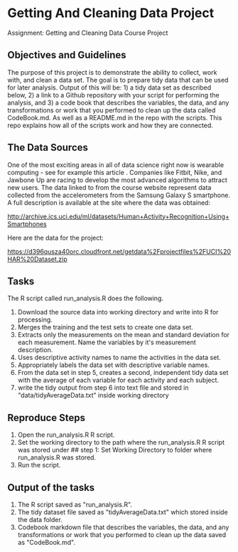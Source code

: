 # Getting And Cleaning Data Project
Assignment: Getting and Cleaning Data Course Project

## Objectives and Guidelines
The purpose of this project is to demonstrate the ability to collect, work with, and clean a data set. The goal is to prepare tidy data that can be used for later analysis. Output of this will be: 1) a tidy data set as described below, 2) a link to a Github repository with your script for performing the analysis, and 3) a code book that describes the variables, the data, and any transformations or work that you performed to clean up the data called CodeBook.md. As well as a README.md in the repo with the scripts. This repo explains how all of the scripts work and how they are connected.

## The Data Sources
One of the most exciting areas in all of data science right now is wearable computing - see for example this article . Companies like Fitbit, Nike, and Jawbone Up are racing to develop the most advanced algorithms to attract new users. The data linked to from the course website represent data collected from the accelerometers from the Samsung Galaxy S smartphone. A full description is available at the site where the data was obtained:

http://archive.ics.uci.edu/ml/datasets/Human+Activity+Recognition+Using+Smartphones 

Here are the data for the project:

https://d396qusza40orc.cloudfront.net/getdata%2Fprojectfiles%2FUCI%20HAR%20Dataset.zip 

## Tasks
The R script called run_analysis.R does the following. 
<ol>
<li>Download the source data into working directory and write into R for processing.</li>
<li>Merges the training and the test sets to create one data set.</li>
<li>Extracts only the measurements on the mean and standard deviation for each measurement. Name the variables by it's measurement description.</li>
<li>Uses descriptive activity names to name the activities in the data set.</li>
<li>Appropriately labels the data set with descriptive variable names.</li>
<li>From the data set in step 5, creates a second, independent tidy data set with the average of each variable for each activity and each subject.</li>
<li>write the tidy output from step 6 into text file and stored in "data/tidyAverageData.txt" inside working directory</li>
</ol>

## Reproduce Steps
<ol>
<li>Open the run_analysis.R R script.</li>
<li>Set the working directory to the path where the run_analysis.R R script was stored under ## step 1: Set Working Directory to folder where run_analysis.R was stored.</li>
<li>Run the script.</li>
</ol>

## Output of the tasks
<ol>
<li>The R script saved as "run_analysis.R".</li>
<li>The tidy dataset file saved as "tidyAverageData.txt" which stored inside the data folder.</li>
<li>Codebook markdown file that describes the variables, the data, and any transformations or work that you performed to clean up the data saved as "CodeBook.md".</li>
</ol>
